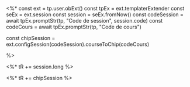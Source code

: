 <%*
const ext = tp.user.obExt()
const tpEx = ext.templaterExtender
const seEx = ext.session
const session = seEx.fromNow()
const codeSession = await tpEx.promptStr(tp, "Code de session", session.code)
const codeCours = await tpEx.promptStr(tp, "Code de cours")


const chipSession = ext.configSession(codeSession).courseToChip(codeCours)

%>

<%* tR += session.long %> 

<%* tR += chipSession %> 